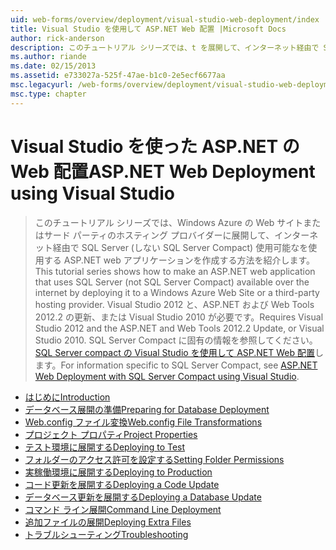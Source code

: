 ```yaml
---
uid: web-forms/overview/deployment/visual-studio-web-deployment/index
title: Visual Studio を使用して ASP.NET Web 配置 |Microsoft Docs
author: rick-anderson
description: このチュートリアル シリーズでは、t を展開して、インターネット経由で SQL Server (しない SQL Server Compact) 使用可能なを使用する ASP.NET web アプリケーションを作成する方法を紹介しています.
ms.author: riande
ms.date: 02/15/2013
ms.assetid: e733027a-525f-47ae-b1c0-2e5ecf6677aa
msc.legacyurl: /web-forms/overview/deployment/visual-studio-web-deployment
msc.type: chapter
---
```

<a name="aspnet-web-deployment-using-visual-studio"></a><span data-ttu-id="b026f-103">Visual Studio を使った ASP.NET の Web 配置</span><span class="sxs-lookup"><span data-stu-id="b026f-103">ASP.NET Web Deployment using Visual Studio</span></span>
====================
> <span data-ttu-id="b026f-104">このチュートリアル シリーズでは、Windows Azure の Web サイトまたはサード パーティのホスティング プロバイダーに展開して、インターネット経由で SQL Server (しない SQL Server Compact) 使用可能なを使用する ASP.NET web アプリケーションを作成する方法を紹介します。</span><span class="sxs-lookup"><span data-stu-id="b026f-104">This tutorial series shows how to make an ASP.NET web application that uses SQL Server (not SQL Server Compact) available over the internet by deploying it to a Windows Azure Web Site or a third-party hosting provider.</span></span> <span data-ttu-id="b026f-105">Visual Studio 2012 と、ASP.NET および Web Tools 2012.2 の更新、または Visual Studio 2010 が必要です。</span><span class="sxs-lookup"><span data-stu-id="b026f-105">Requires Visual Studio 2012 and the ASP.NET and Web Tools 2012.2 Update, or Visual Studio 2010.</span></span> <span data-ttu-id="b026f-106">SQL Server Compact に固有の情報を参照してください。 [SQL Server compact の Visual Studio を使用して ASP.NET Web 配置](../../older-versions-getting-started/deployment-to-a-hosting-provider/deployment-to-a-hosting-provider-introduction-1-of-12.md)します。</span><span class="sxs-lookup"><span data-stu-id="b026f-106">For information specific to SQL Server Compact, see [ASP.NET Web Deployment with SQL Server Compact using Visual Studio](../../older-versions-getting-started/deployment-to-a-hosting-provider/deployment-to-a-hosting-provider-introduction-1-of-12.md).</span></span>


- [<span data-ttu-id="b026f-107">はじめに</span><span class="sxs-lookup"><span data-stu-id="b026f-107">Introduction</span></span>](introduction.md)
- [<span data-ttu-id="b026f-108">データベース展開の準備</span><span class="sxs-lookup"><span data-stu-id="b026f-108">Preparing for Database Deployment</span></span>](preparing-databases.md)
- [<span data-ttu-id="b026f-109">Web.config ファイル変換</span><span class="sxs-lookup"><span data-stu-id="b026f-109">Web.config File Transformations</span></span>](web-config-transformations.md)
- [<span data-ttu-id="b026f-110">プロジェクト プロパティ</span><span class="sxs-lookup"><span data-stu-id="b026f-110">Project Properties</span></span>](project-properties.md)
- [<span data-ttu-id="b026f-111">テスト環境に展開する</span><span class="sxs-lookup"><span data-stu-id="b026f-111">Deploying to Test</span></span>](deploying-to-iis.md)
- [<span data-ttu-id="b026f-112">フォルダーのアクセス許可を設定する</span><span class="sxs-lookup"><span data-stu-id="b026f-112">Setting Folder Permissions</span></span>](setting-folder-permissions.md)
- [<span data-ttu-id="b026f-113">実稼働環境に展開する</span><span class="sxs-lookup"><span data-stu-id="b026f-113">Deploying to Production</span></span>](deploying-to-production.md)
- [<span data-ttu-id="b026f-114">コード更新を展開する</span><span class="sxs-lookup"><span data-stu-id="b026f-114">Deploying a Code Update</span></span>](deploying-a-code-update.md)
- [<span data-ttu-id="b026f-115">データベース更新を展開する</span><span class="sxs-lookup"><span data-stu-id="b026f-115">Deploying a Database Update</span></span>](deploying-a-database-update.md)
- [<span data-ttu-id="b026f-116">コマンド ライン展開</span><span class="sxs-lookup"><span data-stu-id="b026f-116">Command Line Deployment</span></span>](command-line-deployment.md)
- [<span data-ttu-id="b026f-117">追加ファイルの展開</span><span class="sxs-lookup"><span data-stu-id="b026f-117">Deploying Extra Files</span></span>](deploying-extra-files.md)
- [<span data-ttu-id="b026f-118">トラブルシューティング</span><span class="sxs-lookup"><span data-stu-id="b026f-118">Troubleshooting</span></span>](troubleshooting.md)
